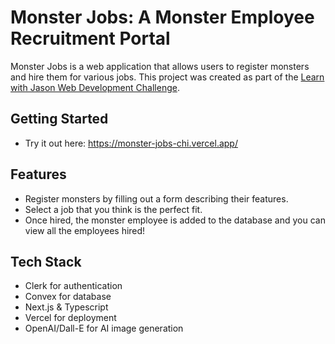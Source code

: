 # Monster Jobs: A Monster Employee Recruitment Portal

Monster Jobs is a web application that allows users to register monsters and hire them for various jobs. This project was created as part of the [Learn with Jason Web Development Challenge](https://www.learnwithjason.dev/blog/web-dev-challenge-hackathon-monsters).

## Getting Started

- Try it out here: https://monster-jobs-chi.vercel.app/

## Features

- Register monsters by filling out a form describing their features.
- Select a job that you think is the perfect fit.
- Once hired, the monster employee is added to the database and you can view all the employees hired!

## Tech Stack

- Clerk for authentication
- Convex for database
- Next.js & Typescript
- Vercel for deployment
- OpenAI/Dall-E for AI image generation
